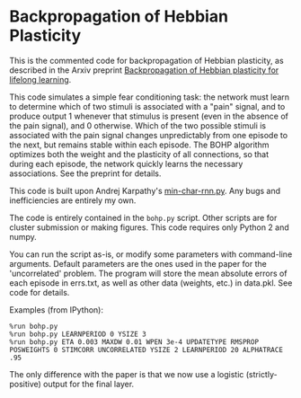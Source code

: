 # Backpropagation of Hebbian Plasticity

This is the commented code for backpropagation of Hebbian plasticity, as described in the Arxiv preprint [Backpropagation of Hebbian plasticity for lifelong learning](https://arxiv.org/abs/1609.02228).

This code simulates a simple fear conditioning task: the network must learn
to determine which of two stimuli is associated with a "pain" signal, and to
produce output 1 whenever that stimulus is present (even in the absence of
the pain signal), and 0 otherwise. Which of the two possible stimuli is associated with the
pain signal changes unpredictably from one episode to the next, but remains
stable within each episode. The BOHP algorithm optimizes both the weight and the
plasticity of all connections, so that during each episode, the network
 quickly learns the necessary associations. See the preprint for details.

This code is built upon Andrej Karpathy's [min-char-rnn.py](https://gist.github.com/karpathy/d4dee566867f8291f086). Any bugs and inefficiencies are entirely my own.

The code is entirely contained in the `bohp.py` script. Other scripts are for cluster submission or making figures. This code requires only Python 2 and numpy.

You can run the script as-is, or modify some parameters with command-line arguments. Default parameters are the ones used in the paper for the 'uncorrelated' problem. 
The program will store the mean absolute errors of each episode in errs.txt, as well as other data (weights, etc.) in data.pkl. See code for details.

Examples (from IPython):

    %run bohp.py
    %run bohp.py LEARNPERIOD 0 YSIZE 3
    %run bohp.py ETA 0.003 MAXDW 0.01 WPEN 3e-4 UPDATETYPE RMSPROP POSWEIGHTS 0 STIMCORR UNCORRELATED YSIZE 2 LEARNPERIOD 20 ALPHATRACE .95

The only difference with the paper is that we now use a logistic (strictly-positive) output for the final layer. 




